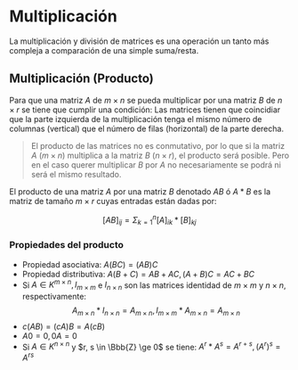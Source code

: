 # Multiplicación
La multiplicación y división de matrices es una operación un tanto más compleja a comparación de una simple suma/resta.

## Multiplicación (Producto)
Para que una matriz $A$ de $m \times n$ se pueda multiplicar por una matriz $B$ de $n \times r$ se tiene que cumplir una condición: Las matrices tienen que coincidiar que la parte izquierda de la multiplicación tenga el mismo número de columnas (vertical) que el número de filas (horizontal) de la parte derecha.

> El producto de las matrices no es conmutativo, por lo que si la matriz $A$ ($m \times n$) multiplica a la matriz $B$ ($n \times r$), el producto será posible. Pero en el caso querer multiplicar $B$ por $A$ no necesariamente se podrá ni será el mismo resultado.

El producto de una matriz $A$ por una matriz $B$ denotado $AB$ ó $A*B$ es la matriz de tamaño $m \times r$ cuyas entradas están dadas por:

$$
[AB]_{ij} = \Sigma^{n}_{k=1}[A]_{ik}*[B]_{kj}
$$

### Propiedades del producto
- Propiedad asociativa: $A(BC) = (AB)C$
- Propiedad distributiva: $A(B+C) = AB + AC, (A+B)C = AC + BC$
- Si $A \in K^{m \times n}, I_{m \times m}$ e $I_{n \times n}$ son las matrices identidad de $m \times m$ y $n \times n$, respectivamente:
$$
A_{m \times n}*I_{n \times n} = A_{m \times n}, I_{m \times m}*A_{m \times n} = A_{m \times n}
$$
- $c(AB) = (cA)B = A(cB)$
- $A0 = 0, 0A= 0$
- Si $A \in K^{n \times n}$ y $r, s \in \Bbb{Z} \ge 0$ se tiene: $A^r*A^s =A^{r+s}, (A^r)^s = A^{rs}$ 
